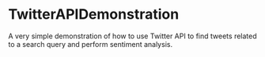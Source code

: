 # TwitterAPIDemonstration
A very simple demonstration of how to use Twitter API to find tweets related to a search query and perform sentiment analysis.
